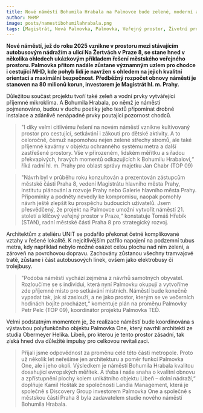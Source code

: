 ```yaml
---
title: Nové náměstí Bohumila Hrabala na Palmovce bude zelené, moderní a hrabalovsky lidské
author: MHMP
image: posts/namestibohumilahrabala.png
tags: [Magistrát, Nová Palmovka, Palmovka, Veřejný prostor, Životní prostředí]
---
```


**Nové náměstí, jež do roku 2025 vznikne v prostoru mezi stávajícím autobusovým nádražím a ulicí Na Žertvách v Praze 8, se stane hned v několika ohledech ukázkovým příkladem řešení městského veřejného prostoru. Palmovka přitom nadále zůstane významným uzlem pro chodce i cestující MHD, kde pohyb lidí je navržen s ohledem na jejich kvalitní orientaci a maximální bezpečnost. Předběžný rozpočet obnovy náměstí je stanoven na 80 milionů korun, investorem je Magistrát hl. m. Prahy.**

Důležitou součást projektu tvoří také zeleň a vodní prvky vytvářející příjemné mikroklima. A Bohumila Hrabala, po němž je náměstí pojmenováno, budou v duchu poetiky jeho textů připomínat drobné instalace a zdánlivě nenápadné prvky poutající pozornost chodců.

>"I díky velmi citlivému řešení na novém náměstí vznikne kultivovaný prostor pro cestující, setkávání i zákoutí pro dětské aktivity. A to celoročně, čemuž napomohou nejen zelené střechy stromů, ale také příjemné kavárny v objektu ochranného systému metra a další zastřešené prostory. Vše v přirozeném, lidském měřítku a s řadou překvapivých, hravých momentů odkazujících k Bohumilu Hrabalovi,“ říká radní hl. m. Prahy pro oblast správy majetku Jan Chabr (TOP 09)

>"Návrh byl v průběhu roku konzultován a prezentován zástupcům městské části Praha 8, vedení Magistrátu hlavního města Prahy, Institutu plánování a rozvoje Prahy nebo Galerie hlavního města Prahy. Připomínky a podněty nevedly ke kompromisu, naopak pomohly návrh ještě zlepšit ku prospěchu budoucích uživatelů. Jsem přesvědčený, že projekt na Palmovce umožní vytvořit náměstí 21. století a klíčový veřejný prostor v Praze,“ konstatuje Tomáš Hřebík (STAN), radní městské části Praha 8 pro strategický rozvoj.

Architektům z ateliéru UNIT se podařilo překonat četné komplikované vztahy v řešené lokalitě. K nejcitlivějším patřilo napojení na podzemní tubus metra, kdy například nebylo možné osázet celou plochu nad ním zelení, a zároveň na povrchovou dopravu. Zachovány zůstanou všechny tramvajové tratě, zůstane i část autobusových linek, ovšem jako elektrobusy či trolejbusy.

>"Podoba náměstí vychází zejména z návrhů samotných obyvatel. Rozloučíme se s individui, která nyní Palmovku okupují a vytvoříme zde příjemné místo pro setkávání místních. Náměstí bude konečně vypadat tak, jak si zaslouží, a ne jako prostor, kterým se ve večerních hodinách bojíte procházet,“ komentuje plán na proměnu Palmovky Petr Pelc (TOP 09), koordinátor projektu Palmovka TEĎ.

Velmi podstatným momentem je, že realizace náměstí bude koordinována s výstavbou polyfunkčního objektu Palmovka One, který navrhli architekti ze studia Obermeyer Helika. Libeň, pro kterou je tento prostor zásadní, tak získá hned dva důležité impulsy pro celkovou revitalizaci.

>Přijali jsme odpovědnost za proměnu celé této části metropole. Proto už několik let neřešíme jen architekturu a poměr funkcí Palmovka One, ale i jeho okolí. Výsledkem je náměstí Bohumila Hrabala kvalitou dosahující evropských měřítek. A třeba i naše snaha o kvalitní obnovu a zpřístupnění plochy kolem unikátního objektu Libeň – dolní nádraží,“ doplňuje Kamil Hošták ze společnosti Landia Management, která je společně s Discovery Group investorem Palmovka One a společně s městskou částí Praha 8 byla zadavatelem studie nového náměstí Bohumila Hrabala.
 
